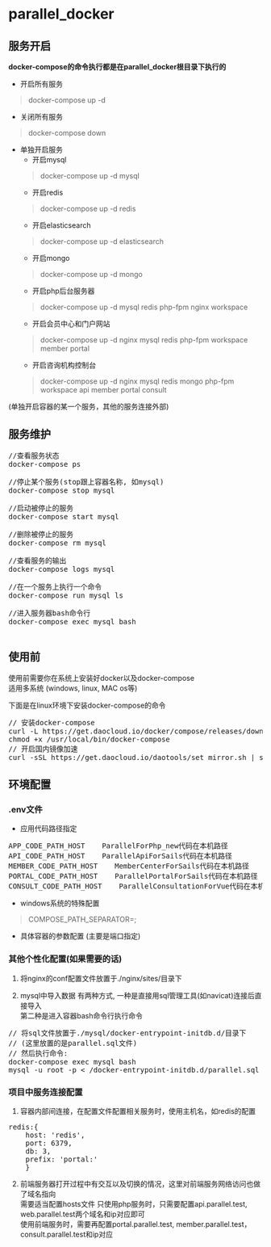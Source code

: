 # parallel_docker

## 服务开启

**docker-compose的命令执行都是在parallel_docker根目录下执行的**

+ 开启所有服务
> docker-compose up -d

+ 关闭所有服务
> docker-compose down

+ 单独开启服务
  + 开启mysql
  > docker-compose up -d mysql
  + 开启redis
  > docker-compose up -d redis
  + 开启elasticsearch
  > docker-compose up -d elasticsearch
  + 开启mongo
  > docker-compose up -d mongo
  + 开启php后台服务器
  > docker-compose up -d mysql redis php-fpm nginx workspace
  + 开启会员中心和门户网站
  > docker-compose up -d nginx mysql redis php-fpm workspace member portal
  + 开启咨询机构控制台
  > docker-compose up -d nginx mysql redis mongo php-fpm workspace api member portal consult

(单独开启容器的某一个服务，其他的服务连接外部)

## 服务维护

<pre>
//查看服务状态
docker-compose ps

//停止某个服务(stop跟上容器名称, 如mysql)
docker-compose stop mysql

//启动被停止的服务
docker-compose start mysql

//删除被停止的服务
docker-compose rm mysql

//查看服务的输出
docker-compose logs mysql

//在一个服务上执行一个命令
docker-compose run mysql ls

//进入服务器bash命令行
docker-compose exec mysql bash

</pre>


## 使用前

使用前需要你在系统上安装好docker以及docker-compose <br/>
适用多系统 (windows, linux, MAC os等)

下面是在linux环境下安装docker-compose的命令
<pre>
// 安装docker-compose
curl -L https://get.daocloud.io/docker/compose/releases/download/1.13.0/docker-compose-`uname -s`-`uname -m` > /usr/local/bin/docker-compose
chmod +x /usr/local/bin/docker-compose
// 开启国内镜像加速
curl -sSL https://get.daocloud.io/daotools/set_mirror.sh | sh -s http://1f637783.m.daocloud.io
</pre>


## 环境配置

### .env文件

+ 应用代码路径指定
<pre>
APP_CODE_PATH_HOST    ParallelForPhp_new代码在本机路径
API_CODE_PATH_HOST    ParallelApiForSails代码在本机路径
MEMBER_CODE_PATH_HOST    MemberCenterForSails代码在本机路径
PORTAL_CODE_PATH_HOST    ParallelPortalForSails代码在本机路径
CONSULT_CODE_PATH_HOST    ParallelConsultationForVue代码在本机路径
</pre>

+ windows系统的特殊配置
> COMPOSE_PATH_SEPARATOR=;

+ 具体容器的参数配置 (主要是端口指定)

### 其他个性化配置(如果需要的话)

1. 将nginx的conf配置文件放置于./nginx/sites/目录下

2. mysql中导入数据
有两种方式, 一种是直接用sql管理工具(如navicat)连接后直接导入  
第二种是进入容器bash命令行执行命令  
<pre>
// 将sql文件放置于./mysql/docker-entrypoint-initdb.d/目录下  
// (这里放置的是parallel.sql文件)  
// 然后执行命令:
docker-compose exec mysql bash  
mysql -u root -p < /docker-entrypoint-initdb.d/parallel.sql  
</pre>

### 项目中服务连接配置

1. 容器内部间连接，在配置文件配置相关服务时，使用主机名，如redis的配置
<pre>
redis:{
    host: 'redis',
    port: 6379,
    db: 3,
    prefix: 'portal:'
    }   
</pre>

2. 前端服务器打开过程中有交互以及切换的情况，这里对前端服务网络访问也做了域名指向  
需要适当配置hosts文件
只使用php服务时，只需要配置api.parallel.test, web.parallel.test两个域名和ip对应即可  
使用前端服务时，需要再配置portal.parallel.test, member.parallel.test，consult.parallel.test和ip对应

